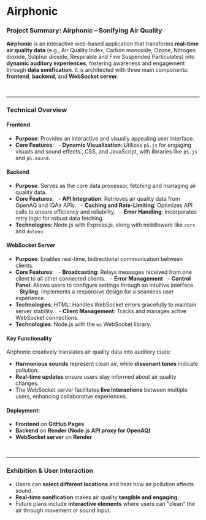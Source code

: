 # Airphonic

### **Project Summary: Airphonic – Sonifying Air Quality**

**Airphonic** is an interactive web-based application that transforms **real-time air quality data** (e.g., Air Quality Index, Carbon monoxide, Ozone, Nitrogen dioxide, Sulphur dioxide, Respirable and Fine Suspended Particulates) into **dynamic auditory experiences**, fostering awareness and engagement through **data sonification**. It is architected with three main components: **frontend**, **backend**, and **WebSocket server**.

<br>

---

### **Technical Overview**

#### **Frontend**

- **Purpose**: Provides an interactive and visually appealing user interface.
- **Core Features**:
    - **Dynamic Visualization**: Utilizes `p5.js` for engaging visuals and sound effects., CSS, and JavaScript, with libraries like `p5.js` and `p5.sound`.

#### **Backend**

- **Purpose**: Serves as the core data processor, fetching and managing air quality data.
- **Core Features**:
    - **API Integration**: Retrieves air quality data from OpenAQ and IQAir APIs.
    - **Caching and Rate-Limiting**: Optimizes API calls to ensure efficiency and reliability.
    - **Error Handling**: Incorporates retry logic for robust data fetching.
- **Technologies**: Node.js with Express.js, along with middleware like `cors` and `dotenv`.

#### **WebSocket Server**

- **Purpose**: Enables real-time, bidirectional communication between clients.
- **Core Features**:
    - **Broadcasting**: Relays messages received from one client to all other connected clients.
    - **Error Management**
    - **Control Panel**: Allows users to configure settings through an intuitive interface.
    - **Styling**: Implements a responsive design for a seamless user experience.
- **Technologies**: HTML: Handles WebSocket errors gracefully to maintain server stability.
    - **Client Management**: Tracks and manages active WebSocket connections.
- **Technologies**: Node.js with the `ws` WebSocket library.

#### **Key Functionality**

Airphonic creatively translates air quality data into auditory cues:

- **Harmonious sounds** represent clean air, while **dissonant tones** indicate pollution.
- **Real-time updates** ensure users stay informed about air quality changes.
- The WebSocket server facilitates **live interactions** between multiple users, enhancing collaborative experiences.

#### **Deployment:**

- **Frontend** on **GitHub Pages**
- **Backend** on **Render (Node.js API proxy for OpenAQ)**
- **WebSocket server** on **Render**

<br>

---

### **Exhibition & User Interaction**

- Users can **select different locations** and hear how air pollution affects sound.
- **Real-time sonification** makes air quality **tangible and engaging**.
- Future plans include **interactive elements** where users can "clean" the air through movement or sound input.
